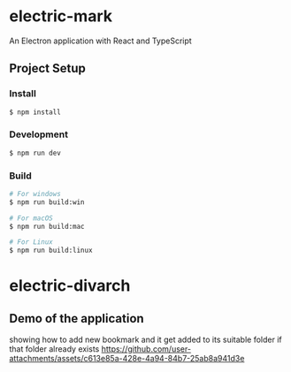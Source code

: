 # electric-mark

An Electron application with React and TypeScript

## Project Setup

### Install

```bash
$ npm install
```

### Development

```bash
$ npm run dev
```

### Build

```bash
# For windows
$ npm run build:win

# For macOS
$ npm run build:mac

# For Linux
$ npm run build:linux
```
# electric-divarch

## Demo of the application
showing how to add new bookmark and it get added to its suitable folder if that folder already exists 
https://github.com/user-attachments/assets/c613e85a-428e-4a94-84b7-25ab8a941d3e
